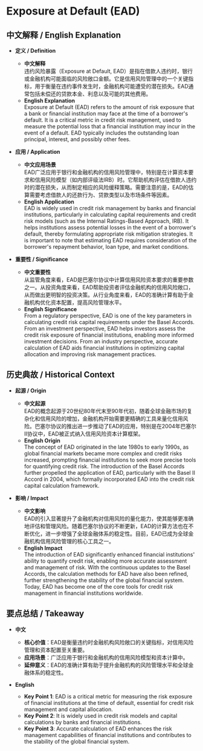 # Exposure at Default (EAD)

## 中文解释 / English Explanation

* **定义 / Definition**  
  - **中文解释**  
    违约风险暴露（Exposure at Default, EAD）是指在借款人违约时，银行或金融机构可能面临的风险敞口金额。它是信用风险管理中的一个关键指标，用于衡量在违约事件发生时，金融机构可能遭受的潜在损失。EAD通常包括未偿还的贷款本金、利息以及可能的其他费用。  
  - **English Explanation**  
    Exposure at Default (EAD) refers to the amount of risk exposure that a bank or financial institution may face at the time of a borrower's default. It is a critical metric in credit risk management, used to measure the potential loss that a financial institution may incur in the event of a default. EAD typically includes the outstanding loan principal, interest, and possibly other fees.

* **应用 / Application**  
  - **中文应用场景**  
    EAD广泛应用于银行和金融机构的信用风险管理中，特别是在计算资本要求和信用风险模型（如内部评级法IRB）时。它帮助机构评估在借款人违约时的潜在损失，从而制定相应的风险缓释策略。需要注意的是，EAD的估算需要考虑借款人的还款行为、贷款类型以及市场条件等因素。  
  - **English Application**  
    EAD is widely used in credit risk management by banks and financial institutions, particularly in calculating capital requirements and credit risk models (such as the Internal Ratings-Based Approach, IRB). It helps institutions assess potential losses in the event of a borrower's default, thereby formulating appropriate risk mitigation strategies. It is important to note that estimating EAD requires consideration of the borrower's repayment behavior, loan type, and market conditions.

* **重要性 / Significance**  
  - **中文重要性**  
    从监管角度来看，EAD是巴塞尔协议中计算信用风险资本要求的重要参数之一。从投资角度来看，EAD帮助投资者评估金融机构的信用风险敞口，从而做出更明智的投资决策。从行业角度来看，EAD的准确计算有助于金融机构优化资本配置，提高风险管理水平。  
  - **English Significance**  
    From a regulatory perspective, EAD is one of the key parameters in calculating credit risk capital requirements under the Basel Accords. From an investment perspective, EAD helps investors assess the credit risk exposure of financial institutions, enabling more informed investment decisions. From an industry perspective, accurate calculation of EAD aids financial institutions in optimizing capital allocation and improving risk management practices.

## 历史典故 / Historical Context

* **起源 / Origin**  
  - **中文起源**  
    EAD的概念起源于20世纪80年代末至90年代初，随着全球金融市场的复杂化和信用风险的增加，金融机构开始需要更精确的工具来量化信用风险。巴塞尔协议的推出进一步推动了EAD的应用，特别是在2004年巴塞尔II协议中，EAD被正式纳入信用风险资本计算框架。  
  - **English Origin**  
    The concept of EAD originated in the late 1980s to early 1990s, as global financial markets became more complex and credit risks increased, prompting financial institutions to seek more precise tools for quantifying credit risk. The introduction of the Basel Accords further propelled the application of EAD, particularly with the Basel II Accord in 2004, which formally incorporated EAD into the credit risk capital calculation framework.

* **影响 / Impact**  
  - **中文影响**  
    EAD的引入显著提升了金融机构对信用风险的量化能力，使其能够更准确地评估和管理风险。随着巴塞尔协议的不断更新，EAD的计算方法也在不断优化，进一步增强了全球金融体系的稳定性。目前，EAD已成为全球金融机构信用风险管理的核心工具之一。  
  - **English Impact**  
    The introduction of EAD significantly enhanced financial institutions' ability to quantify credit risk, enabling more accurate assessment and management of risk. With the continuous updates to the Basel Accords, the calculation methods for EAD have also been refined, further strengthening the stability of the global financial system. Today, EAD has become one of the core tools for credit risk management in financial institutions worldwide.

## 要点总结 / Takeaway

* **中文**  
  - **核心价值**：EAD是衡量违约时金融机构风险敞口的关键指标，对信用风险管理和资本配置至关重要。  
  - **应用场景**：广泛应用于银行和金融机构的信用风险模型和资本计算中。  
  - **延伸意义**：EAD的准确计算有助于提升金融机构的风险管理水平和全球金融体系的稳定性。

* **English**  
  - **Key Point 1**: EAD is a critical metric for measuring the risk exposure of financial institutions at the time of default, essential for credit risk management and capital allocation.  
  - **Key Point 2**: It is widely used in credit risk models and capital calculations by banks and financial institutions.  
  - **Key Point 3**: Accurate calculation of EAD enhances the risk management capabilities of financial institutions and contributes to the stability of the global financial system.